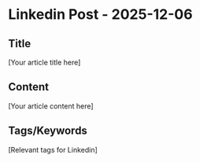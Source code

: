 # Linkedin Post - 2025-12-06

## Title
[Your article title here]

## Content
[Your article content here]

## Tags/Keywords
[Relevant tags for Linkedin]
